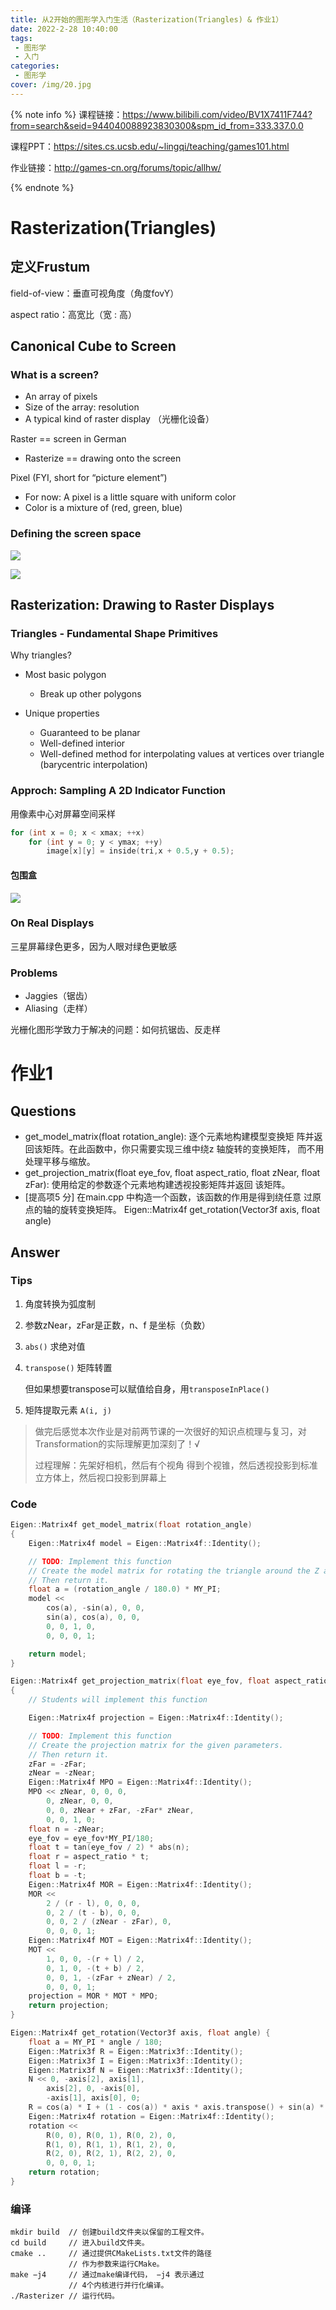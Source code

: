 ```yaml
---
title: 从2开始的图形学入门生活（Rasterization(Triangles) & 作业1）
date: 2022-2-28 10:40:00
tags: 
 - 图形学
 - 入门
categories: 
 - 图形学
cover: /img/20.jpg
---
```


{% note info %}
课程链接：https://www.bilibili.com/video/BV1X7411F744?from=search&seid=944040088923830300&spm_id_from=333.337.0.0

课程PPT：https://sites.cs.ucsb.edu/~lingqi/teaching/games101.html

作业链接：http://games-cn.org/forums/topic/allhw/

{% endnote %}

# Rasterization(Triangles)

## 定义Frustum

field-of-view：垂直可视角度（角度fovY）

aspect ratio：高宽比（宽 : 高）

## Canonical Cube to Screen 

 ### What is a screen?

- An array of pixels
- Size of the array: resolution
- A typical kind of raster display （光栅化设备）

Raster == screen in German

- Rasterize == drawing onto the screen

Pixel (FYI, short for “picture element”) 

- For now: A pixel is a little square with uniform color
- Color is a mixture of (red, green, blue) 

### Defining the screen space  

![](1645951047871.png)

![](1645951153351.png)

## Rasterization: Drawing to Raster Displays

 ###  Triangles - Fundamental Shape Primitives 

Why triangles?

- Most basic polygon
  * Break up other polygons  

- Unique properties
  * Guaranteed to be planar 
  * Well-defined interior 
  * Well-defined method for interpolating values at vertices over triangle (barycentric interpolation)

### Approch:  Sampling A 2D Indicator Function 

用像素中心对屏幕空间采样

```c++
for (int x = 0; x < xmax; ++x)
	for (int y = 0; y < ymax; ++y)
 		image[x][y] = inside(tri,x + 0.5,y + 0.5); 
```

#### 包围盒

![](1645960486064.png)

###  On Real Displays 

三星屏幕绿色更多，因为人眼对绿色更敏感

### Problems

- Jaggies（锯齿）
- Aliasing（走样）

光栅化图形学致力于解决的问题：如何抗锯齿、反走样

# 作业1

## Questions

- get_model_matrix(float rotation_angle): 逐个元素地构建模型变换矩
  阵并返回该矩阵。在此函数中，你只需要实现三维中绕z 轴旋转的变换矩阵，
  而不用处理平移与缩放。
- get_projection_matrix(float eye_fov, float aspect_ratio, float
  zNear, float zFar): 使用给定的参数逐个元素地构建透视投影矩阵并返回
  该矩阵。
- [提高项5 分] 在main.cpp 中构造一个函数，该函数的作用是得到绕任意
  过原点的轴的旋转变换矩阵。
  Eigen::Matrix4f get_rotation(Vector3f axis, float angle)

## Answer

### Tips

1. 角度转换为弧度制

2. 参数zNear，zFar是正数，n、f 是坐标（负数）

3. `abs()` 求绝对值

4. `transpose()` 矩阵转置

   但如果想要transpose可以赋值给自身，用`transposeInPlace()`

5. 矩阵提取元素 `A(i, j)` 

> 做完后感觉本次作业是对前两节课的一次很好的知识点梳理与复习，对Transformation的实际理解更加深刻了！√
>
> 过程理解：先架好相机，然后有个视角 得到个视锥，然后透视投影到标准立方体上，然后视口投影到屏幕上

### Code

```c++
Eigen::Matrix4f get_model_matrix(float rotation_angle)
{
    Eigen::Matrix4f model = Eigen::Matrix4f::Identity();

    // TODO: Implement this function
    // Create the model matrix for rotating the triangle around the Z axis.
    // Then return it.
    float a = (rotation_angle / 180.0) * MY_PI;
    model << 
        cos(a), -sin(a), 0, 0,
        sin(a), cos(a), 0, 0,
        0, 0, 1, 0,
        0, 0, 0, 1;

    return model;
}

Eigen::Matrix4f get_projection_matrix(float eye_fov, float aspect_ratio,float zNear, float zFar)
{
    // Students will implement this function

    Eigen::Matrix4f projection = Eigen::Matrix4f::Identity();

    // TODO: Implement this function
    // Create the projection matrix for the given parameters.
    // Then return it.
    zFar = -zFar;
    zNear = -zNear;
    Eigen::Matrix4f MPO = Eigen::Matrix4f::Identity();
    MPO << zNear, 0, 0, 0,
        0, zNear, 0, 0,
        0, 0, zNear + zFar, -zFar* zNear,
        0, 0, 1, 0;
    float n = -zNear;
    eye_fov = eye_fov*MY_PI/180;
    float t = tan(eye_fov / 2) * abs(n);
    float r = aspect_ratio * t;
    float l = -r;
    float b = -t;
    Eigen::Matrix4f MOR = Eigen::Matrix4f::Identity();
    MOR << 
        2 / (r - l), 0, 0, 0,
        0, 2 / (t - b), 0, 0,
        0, 0, 2 / (zNear - zFar), 0,
        0, 0, 0, 1;
    Eigen::Matrix4f MOT = Eigen::Matrix4f::Identity();
    MOT << 
        1, 0, 0, -(r + l) / 2,
        0, 1, 0, -(t + b) / 2,
        0, 0, 1, -(zFar + zNear) / 2,
        0, 0, 0, 1;
    projection = MOR * MOT * MPO;
    return projection;
}

Eigen::Matrix4f get_rotation(Vector3f axis, float angle) {
    float a = MY_PI * angle / 180;
    Eigen::Matrix3f R = Eigen::Matrix3f::Identity();
    Eigen::Matrix3f I = Eigen::Matrix3f::Identity();
    Eigen::Matrix3f N = Eigen::Matrix3f::Identity();
    N << 0, -axis[2], axis[1],
        axis[2], 0, -axis[0],
        -axis[1], axis[0], 0;
    R = cos(a) * I + (1 - cos(a)) * axis * axis.transpose() + sin(a) * N;
    Eigen::Matrix4f rotation = Eigen::Matrix4f::Identity();
    rotation << 
        R(0, 0), R(0, 1), R(0, 2), 0,
        R(1, 0), R(1, 1), R(1, 2), 0,
        R(2, 0), R(2, 1), R(2, 2), 0,
        0, 0, 0, 1;
    return rotation;
}
```

### 编译

```shell
mkdir build  // 创建build文件夹以保留的工程文件。
cd build     // 进入build文件夹。
cmake ..     // 通过提供CMakeLists.txt文件的路径
		     // 作为参数来运行CMake。
make −j4     // 通过make编译代码， −j4 表示通过
		     // 4个内核进行并行化编译。
./Rasterizer // 运行代码。
```